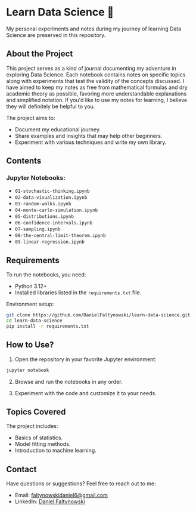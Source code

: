 # Learn Data Science 🚀  
My personal experiments and notes during my journey of learning Data Science are preserved in this repository.  

## About the Project  
This project serves as a kind of journal documenting my adventure in exploring Data Science. Each notebook contains notes on specific topics along with experiments that test the validity of the concepts discussed. I have aimed to keep my notes as free from mathematical formulas and dry academic theory as possible, favoring more understandable explanations and simplified notation. If you'd like to use my notes for learning, I believe they will definitely be helpful to you.  

The project aims to:  
- Document my educational journey.  
- Share examples and insights that may help other beginners.  
- Experiment with various techniques and write my own library.  

## Contents  
### Jupyter Notebooks:  
- ``01-stochastic-thinking.ipynb``
- ``02-data-visualization.ipynb``
- ``03-random-walks.ipynb``
- ``04-monte-carlo-simulation.ipynb``
- ``05-distributions.ipynb``
- ``06-confidence-intervals.ipynb``
- ``07-sampling.ipynb``
- ``08-the-central-limit-theorem.ipynb``
- ``09-linear-regression.ipynb``

## Requirements  
To run the notebooks, you need:  
- Python 3.12+  
- Installed libraries listed in the `requirements.txt` file.  

Environment setup:  
```bash
git clone https://github.com/DanielFaltynowski/learn-data-science.git
cd learn-data-science  
pip install -r requirements.txt  
```

## How to Use?  
1. Open the repository in your favorite Jupyter environment:  
```bash
jupyter notebook
```

2. Browse and run the notebooks in any order.  

3. Experiment with the code and customize it to your needs.  

## Topics Covered  
The project includes:  
- Basics of statistics.  
- Model fitting methods.  
- Introduction to machine learning.  

## Contact  
Have questions or suggestions? Feel free to reach out to me:  
- Email: faltynowskidaniel6@gmail.com  
- LinkedIn: [Daniel Faltynowski](https://www.linkedin.com/in/daniel-faltynowski-2a058a26a)
